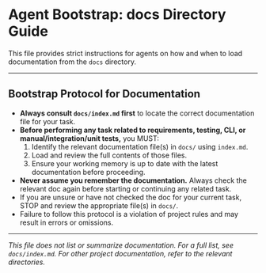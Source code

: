 # Agent Bootstrap: docs Directory Guide

This file provides strict instructions for agents on how and when to load documentation from the `docs` directory.

---

## Bootstrap Protocol for Documentation

- **Always consult `docs/index.md` first** to locate the correct documentation file for your task.
- **Before performing any task related to requirements, testing, CLI, or manual/integration/unit tests,** you MUST:
  1. Identify the relevant documentation file(s) in `docs/` using `index.md`.
  2. Load and review the full contents of those files.
  3. Ensure your working memory is up to date with the latest documentation before proceeding.
- **Never assume you remember the documentation.** Always check the relevant doc again before starting or continuing any related task.
- If you are unsure or have not checked the doc for your current task, STOP and review the appropriate file(s) in `docs/`.
- Failure to follow this protocol is a violation of project rules and may result in errors or omissions.

---

_This file does not list or summarize documentation. For a full list, see `docs/index.md`. For other project documentation, refer to the relevant directories._
